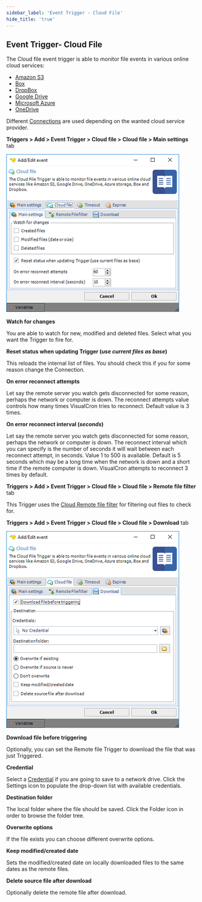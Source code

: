 ```yaml
---
sidebar_label: 'Event Trigger - Cloud File'
hide_title: 'true'
---
```


## Event Trigger- Cloud File

The Cloud file event trigger is able to monitor file events in various online cloud services:
* [Amazon S3](amazon)
* [Box](box)
* [DropBox](dropbox)
* [Google Drive](googledrive)
* [Microsoft Azure](microsoftazure)
* [OneDrive](onedrive)
 
Different [Connections](connections) are used depending on the wanted cloud service provider.
 
**Triggers > Add > Event Trigger > Cloud file > Cloud file > Main settings** tab

![](../../../static/img/triggereventcloudfilecloudfilemain.png)

**Watch for changes**

You are able to watch for new, modified and deleted files. Select what you want the Trigger to fire for.
 
**Reset status when updating Trigger (_use current files as base_)**

This reloads the internal list of files. You should check this if you for some reason change the Connection.
 
**On error reconnect attempts**

Let say the remote server you watch gets disconnected for some reason, perhaps the network or computer is down. The reconnect attempts value controls how many times VisualCron tries to reconnect. Default value is 3 times.
 
**On error reconnect interval (_seconds_)**

Let say the remote server you watch gets disconnected for some reason, perhaps the network or computer is down. The reconnect interval which you can specify is the number of seconds it will wait between each reconnect attempt, in seconds. Value 1 to 500 is available. Default is 5 seconds which may be a long time when the network is down and a short time if the remote computer is down. VisualCron attempts to reconnect 3 times by default.
 
**Triggers > Add > Event Trigger > Cloud file > Cloud file > Remote file filter** tab

This Trigger uses the [Cloud Remote file filter](cloudremotefilefilter) for filtering out files to check for.
 
**Triggers > Add > Event Trigger > Cloud file > Cloud file > Download** tab

![](../../../static/img/triggereventcloudfilecloudfiledownload.png)

**Download file before triggering**

Optionally, you can set the Remote file Trigger to download the file that was just Triggered.
 
**Credential**

Select a [Credential](credential) if you are going to save to a network drive. Click the Settings icon to populate the drop-down list with available credentials.
 
**Destination folder**

The local folder where the file should be saved. Click the Folder icon in order to browse the folder tree.
 
**Overwrite options**

If the file exists you can choose different overwrite options.
 
**Keep modified/created date**

Sets the modified/created date on locally downloaded files to the same dates as the remote files.
 
**Delete source file after download**

Optionally delete the remote file after download.